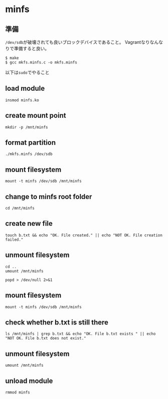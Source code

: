 # minfs

## 準備
`/dev/sdb`が破壊されても良いブロックデバイスであること。
Vagrantなりなんなりで準備すると良い。

```
$ make
$ gcc mkfs.minfs.c -o mkfs.minfs
```

以下は`sudo`でやること

## load module
```
insmod minfs.ko
```

## create mount point
```
mkdir -p /mnt/minfs
```

## format partition
```
./mkfs.minfs /dev/sdb
```

## mount filesystem
```
mount -t minfs /dev/sdb /mnt/minfs
```

## change to minfs root folder
```
cd /mnt/minfs
```

## create new file
```
touch b.txt && echo "OK. File created." || echo "NOT OK. File creation failed."
```

## unmount filesystem
```
cd ..
umount /mnt/minfs

popd > /dev/null 2>&1
```

## mount filesystem
```
mount -t minfs /dev/sdb /mnt/minfs
```

## check whether b.txt is still there
```
ls /mnt/minfs | grep b.txt && echo "OK. File b.txt exists " || echo "NOT OK. File b.txt does not exist."
```

## unmount filesystem
```
umount /mnt/minfs
```

## unload module
```
rmmod minfs
```